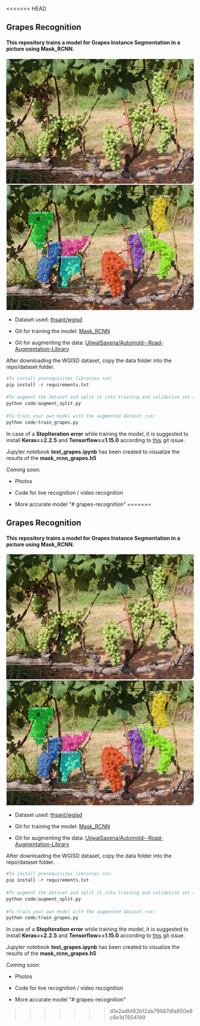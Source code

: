 <<<<<<< HEAD
## Grapes Recognition

#### This repository trains a model for Grapes Instance Segmentation in a picture using Mask_RCNN.

![](images/grapes_test.jpg)
![](images/grapes_pred.jpg)

* Dataset used: [thsant/wgisd](https://zenodo.org/record/3361736#.XcQJVzMzZPY)

* Git for training the model: [Mask_RCNN](https://github.com/matterport/Mask_RCNN)

* Git for augmenting the data: [UjjwalSaxena/Automold--Road-Augmentation-Library](https://github.com/UjjwalSaxena/Automold--Road-Augmentation-Library)

After downloading the WGISD dataset, copy the data folder into the repo/dataset folder.


```python
#To install prerequisites libraries run:
pip install -r requirements.txt

#To augment the dataset and split it into training and validation set run:
python code/augment_split.py

#To train your own model with the augmented dataset run:
python code/train_grapes.py
```

In case of a **StopIteration error** while training the model, it is suggested to install **Keras==2.2.5** and **Tensorflow==1.15.0** according to [this](https://github.com/matterport/Mask_RCNN/issues/1825) git issue.

Jupyter notebook **test_grapes.ipynb**  has been created to visualize the results of the **mask_rcnn_grapes.h5**

Coming soon: 

* Photos

* Code for live recognition / video recognition

* More accurate model
"# grapes-recognition" 
=======
## Grapes Recognition

#### This repository trains a model for Grapes Instance Segmentation in a picture using Mask_RCNN.

![](images/grapes_test.jpg)
![](images/grapes_pred.jpg)

* Dataset used: [thsant/wgisd](https://zenodo.org/record/3361736#.XcQJVzMzZPY)

* Git for training the model: [Mask_RCNN](https://github.com/matterport/Mask_RCNN)

* Git for augmenting the data: [UjjwalSaxena/Automold--Road-Augmentation-Library](https://github.com/UjjwalSaxena/Automold--Road-Augmentation-Library)

After downloading the WGISD dataset, copy the data folder into the repo/dataset folder.


```python
#To install prerequisites libraries run:
pip install -r requirements.txt

#To augment the dataset and split it into training and validation set run:
python code/augment_split.py

#To train your own model with the augmented dataset run:
python code/train_grapes.py
```

In case of a **StopIteration error** while training the model, it is suggested to install **Keras==2.2.5** and **Tensorflow==1.15.0** according to [this](https://github.com/matterport/Mask_RCNN/issues/1825) git issue.

Jupyter notebook **test_grapes.ipynb**  has been created to visualize the results of the **mask_rcnn_grapes.h5**

Coming soon: 

* Photos

* Code for live recognition / video recognition

* More accurate model
"# grapes-recognition" 
>>>>>>> d1e2adbf82b12ab79687dfa850e9c8e1d7654149
